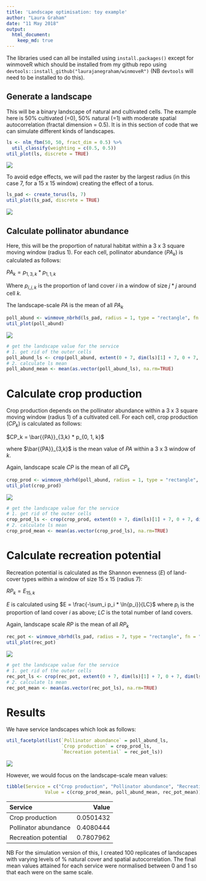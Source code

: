 ```yaml
---
title: 'Landscape optimisation: toy example'
author: "Laura Graham"
date: "11 May 2018"
output: 
  html_document:
    keep_md: true
---
```




The libraries used can all be installed using `install.packages()` except for winmoveR which should be installed from my github repo using `devtools::install_github("laurajanegraham/winmoveR")` (NB `devtools` will need to be installed to do this). 

## Generate a landscape

This will be a binary landscape of natural and cultivated cells. The example here is 50% cultivated (=0), 50% natural (=1) with moderate spatial autocorrelation (fractal dimension = 0.5). It is in this section of code that we can simulate different kinds of landscapes. 


```r
ls <- nlm_fbm(50, 50, fract_dim = 0.5) %>% 
  util_classify(weighting = c(0.5, 0.5))
util_plot(ls, discrete = TRUE)
```

![](toy_example_files/figure-html/unnamed-chunk-1-1.png)<!-- -->

To avoid edge effects, we will pad the raster by the largest radius (in this case 7, for a 15 x 15 window) creating the effect of a torus. 


```r
ls_pad <- create_torus(ls, 7)
util_plot(ls_pad, discrete = TRUE)
```

![](toy_example_files/figure-html/unnamed-chunk-2-1.png)<!-- -->

## Calculate pollinator abundance

Here, this will be the proportion of natural habitat within a 3 x 3 square moving window (radius 1). For each cell, pollinator abundance ($PA_k$) is calculated as follows:

$PA_k = p_{1,3,k} * p_{1, 1, k}$

Where $p_{i, j, k}$ is the proportion of land cover $i$ in a window of size $j*j$ around cell $k$. 

The landscape-scale $PA$ is the mean of all $PA_k$


```r
poll_abund <- winmove_nbrhd(ls_pad, radius = 1, type = "rectangle", fn = "prop", lc_class = 1) * (ls_pad == 1)
util_plot(poll_abund)
```

![](toy_example_files/figure-html/unnamed-chunk-3-1.png)<!-- -->

```r
# get the landscape value for the service
# 1. get rid of the outer cells
poll_abund_ls <- crop(poll_abund, extent(0 + 7, dim(ls)[1] + 7, 0 + 7, dim(ls)[2] + 7))
# 2. calculate ls mean
poll_abund_mean <- mean(as.vector(poll_abund_ls), na.rm=TRUE)
```

# Calculate crop production

Crop production depends on the pollinator abundance within a 3 x 3 square moving window (radius 1) of a cultivated cell. For each cell, crop production ($CP_k$) is calculated as follows:

$CP_k = \bar{{PA}}_{3,k} * p_{0, 1, k}$

where $\bar{{PA}}_{3,k}$ is the mean value of $PA$ within a 3 x 3 window of $k$. 

Again, landscape scale $CP$ is the mean of all $CP_k$


```r
crop_prod <- winmove_nbrhd(poll_abund, radius = 1, type = "rectangle", fn = "mean") * (ls_pad == 0)
util_plot(crop_prod)
```

![](toy_example_files/figure-html/unnamed-chunk-4-1.png)<!-- -->

```r
# get the landscape value for the service
# 1. get rid of the outer cells
crop_prod_ls <- crop(crop_prod, extent(0 + 7, dim(ls)[1] + 7, 0 + 7, dim(ls)[2] + 7))
# 2. calculate ls mean
crop_prod_mean <- mean(as.vector(crop_prod_ls), na.rm=TRUE)
```

# Calculate recreation potential

Recreation potential is calculated as the Shannon evenness ($E$) of land-cover types within a window of size 15 x 15 (radius 7):

$RP_k = E_{15, k}$

$E$ is calculated using $E = \frac{-\sum_i p_i * \ln{p_i}}{LC}$ where $p_i$ is the proportion of land cover $i$ as above; $LC$ is the total number of land covers. 

Again, landscape scale $RP$ is the mean of all $RP_k$


```r
rec_pot <- winmove_nbrhd(ls_pad, radius = 7, type = "rectangle", fn = "diversity", lc_class = c(0, 1))
util_plot(rec_pot)
```

![](toy_example_files/figure-html/unnamed-chunk-5-1.png)<!-- -->

```r
# get the landscape value for the service
# 1. get rid of the outer cells
rec_pot_ls <- crop(rec_pot, extent(0 + 7, dim(ls)[1] + 7, 0 + 7, dim(ls)[2] + 7))
# 2. calculate ls mean
rec_pot_mean <- mean(as.vector(rec_pot_ls), na.rm=TRUE)
```

# Results

We have service landscapes which look as follows: 


```r
util_facetplot(list(`Pollinator abundance` = poll_abund_ls, 
                    `Crop production` = crop_prod_ls, 
                    `Recreation potential` = rec_pot_ls))
```

![](toy_example_files/figure-html/unnamed-chunk-6-1.png)<!-- -->


However, we would focus on the landscape-scale mean values: 


```r
tibble(Service = c("Crop production", "Pollinator abundance", "Recreation potential"),
              Value = c(crop_prod_mean, poll_abund_mean, rec_pot_mean)) %>% kable(format = "markdown")
```



|Service              |     Value|
|:--------------------|---------:|
|Crop production      | 0.0501432|
|Pollinator abundance | 0.4080444|
|Recreation potential | 0.7807962|

NB For the simulation version of this, I created 100 replicates of landscapes with varying levels of % natural cover and spatial autocorrelation. The final mean values attained for each service were normalised between 0 and 1 so that each were on the same scale. 
